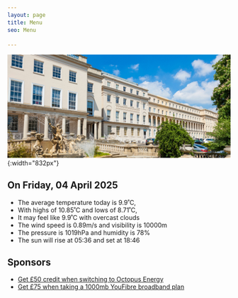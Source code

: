 ```yaml
---
layout: page
title: Menu
seo: Menu

---
```


![Logo](/images/logo.jpg){:width="832px"}

<!-- weather_marker starts -->
## On Friday, 04 April 2025

- The average temperature today is 9.9˚C,
- With highs of 10.85˚C and lows of 8.71˚C,
- It may feel like 9.9˚C with overcast clouds
- The wind speed is 0.89m/s and visibility is 10000m
- The pressure is 1019hPa and humidity is 78%
- The sun will rise at 05:36 and set at 18:46

<!-- weather_marker ends -->

## Sponsors

- [Get £50 credit when switching to Octopus Energy](https://bit.ly/3oD1nnS)
- [Get £75 when taking a 1000mb YouFibre broadband plan](https://aklam.io/91zWhU?)



